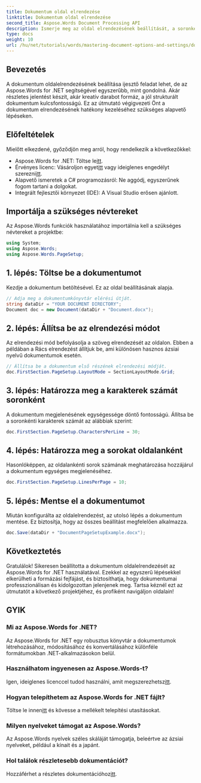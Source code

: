 ```yaml
---
title: Dokumentum oldal elrendezése
linktitle: Dokumentum oldal elrendezése
second_title: Aspose.Words Document Processing API
description: Ismerje meg az oldal elrendezésének beállítását, a soronkénti karakterek meghatározását és a dokumentum megjelenésének optimalizálását egyszerű, végrehajtható lépésekkel. Bármilyen szintű fejlesztők számára tökéletes.
type: docs
weight: 10
url: /hu/net/tutorials/words/mastering-document-options-and-settings/document-page-layout/
---
```

## Bevezetés

A dokumentum oldalelrendezésének beállítása ijesztő feladat lehet, de az Aspose.Words for .NET segítségével egyszerűbb, mint gondolná. Akár részletes jelentést készít, akár kreatív darabot formáz, a jól strukturált dokumentum kulcsfontosságú. Ez az útmutató végigvezeti Önt a dokumentum elrendezésének hatékony kezeléséhez szükséges alapvető lépéseken.

## Előfeltételek

Mielőtt elkezdené, győződjön meg arról, hogy rendelkezik a következőkkel:

- Aspose.Words for .NET: Töltse le[itt](https://releases.aspose.com/words/net/).
-  Érvényes licenc: Vásároljon egyet[itt](https://purchase.aspose.com/buy) vagy ideiglenes engedélyt szerezni[itt](https://purchase.aspose.com/temporary-license/).
- Alapvető ismeretek a C# programozásról: Ne aggódj, egyszerűnek fogom tartani a dolgokat.
- Integrált fejlesztői környezet (IDE): A Visual Studio erősen ajánlott.

## Importálja a szükséges névtereket

Az Aspose.Words funkciók használatához importálnia kell a szükséges névtereket a projektbe:

```csharp
using System;
using Aspose.Words;
using Aspose.Words.PageSetup;
```

## 1. lépés: Töltse be a dokumentumot

Kezdje a dokumentum betöltésével. Ez az oldal beállításának alapja.

```csharp
// Adja meg a dokumentumkönyvtár elérési útját.
string dataDir = "YOUR DOCUMENT DIRECTORY";
Document doc = new Document(dataDir + "Document.docx");
```

## 2. lépés: Állítsa be az elrendezési módot

Az elrendezési mód befolyásolja a szöveg elrendezését az oldalon. Ebben a példában a Rács elrendezést állítjuk be, ami különösen hasznos ázsiai nyelvű dokumentumok esetén.

```csharp
// Állítsa be a dokumentum első részének elrendezési módját.
doc.FirstSection.PageSetup.LayoutMode = SectionLayoutMode.Grid;
```

## 3. lépés: Határozza meg a karakterek számát soronként

A dokumentum megjelenésének egységessége döntő fontosságú. Állítsa be a soronkénti karakterek számát az alábbiak szerint:

```csharp
doc.FirstSection.PageSetup.CharactersPerLine = 30;
```

## 4. lépés: Határozza meg a sorokat oldalanként

Hasonlóképpen, az oldalankénti sorok számának meghatározása hozzájárul a dokumentum egységes megjelenéséhez.

```csharp
doc.FirstSection.PageSetup.LinesPerPage = 10;
```

## 5. lépés: Mentse el a dokumentumot

Miután konfigurálta az oldalelrendezést, az utolsó lépés a dokumentum mentése. Ez biztosítja, hogy az összes beállítást megfelelően alkalmazza.

```csharp
doc.Save(dataDir + "DocumentPageSetupExample.docx");
```

## Következtetés

Gratulálok! Sikeresen beállította a dokumentum oldalelrendezését az Aspose.Words for .NET használatával. Ezekkel az egyszerű lépésekkel elkerülheti a formázási fejfájást, és biztosíthatja, hogy dokumentumai professzionálisan és kidolgozottan jelenjenek meg. Tartsa kéznél ezt az útmutatót a következő projektjéhez, és profiként navigáljon oldalain!

## GYIK

### Mi az Aspose.Words for .NET?
Az Aspose.Words for .NET egy robusztus könyvtár a dokumentumok létrehozásához, módosításához és konvertálásához különféle formátumokban .NET-alkalmazásokon belül.

### Használhatom ingyenesen az Aspose.Words-t?
 Igen, ideiglenes licenccel tudod használni, amit megszerezhetsz[itt](https://purchase.aspose.com/temporary-license/).

### Hogyan telepíthetem az Aspose.Words for .NET fájlt?
 Töltse le innen[itt](https://releases.aspose.com/words/net/) és kövesse a mellékelt telepítési utasításokat.

### Milyen nyelveket támogat az Aspose.Words?
Az Aspose.Words nyelvek széles skáláját támogatja, beleértve az ázsiai nyelveket, például a kínait és a japánt.

### Hol találok részletesebb dokumentációt?
Hozzáférhet a részletes dokumentációhoz[itt](https://reference.aspose.com/words/net/).